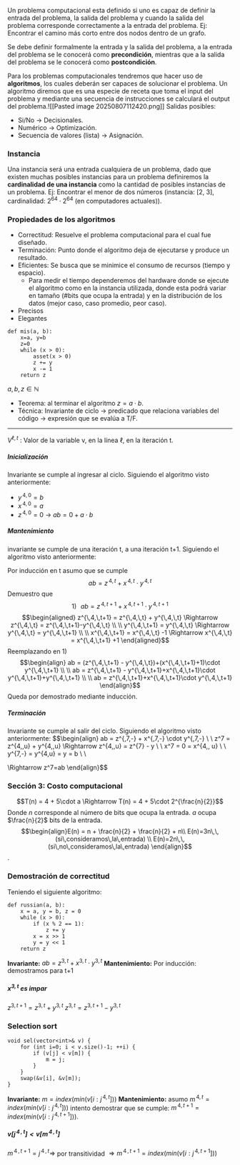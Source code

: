 Un problema computacional esta definido si uno es capaz de definir la entrada del problema, la salida del problema y cuando la salida del problema corresponde correctamente a la entrada del problema. Ej: Encontrar el camino más corto entre dos nodos dentro de un grafo. 

Se debe definir formalmente la entrada y la salida del problema, a la entrada del problema se le conocerá como **precondición**, mientras que a la salida del problema se le conocerá como **postcondición**.

Para los problemas computacionales tendremos que hacer uso de **algoritmos**, los cuales deberán ser capaces de solucionar el problema. Un algoritmo diremos que es una especie de receta que toma el input del problema y mediante una secuencia de instrucciones se calculará el output del problema.![[Pasted image 20250807112420.png]]
Salidas posibles:
- Si/No → Decisionales.
- Numérico → Optimización.
- Secuencia de valores (lista) → Asignación.
### Instancia
Una instancia será una entrada cualquiera de un problema, dado que existen muchas posibles instancias para un problema definiremos la **cardinalidad de una instancia** como la cantidad de posibles instancias de un problema. Ej: Encontrar el menor de dos números (instancia: \[2, 3], cardinalidad: $2^{64}\cdot 2^{64}$ (en computadores actuales)).
### Propiedades de los algoritmos
- Correctitud: Resuelve el problema computacional para el cual fue diseñado.
- Terminación: Punto donde el algoritmo deja de ejecutarse y produce un resultado.
- Eficientes: Se busca que se minimice el consumo de recursos (tiempo y espacio).
	- Para medir el tiempo dependeremos del hardware donde se ejecute el algoritmo como en la instancia utilizada, donde esta podrá variar en tamaño (\#bits que ocupa la entrada) y en la distribución de los datos (mejor caso, caso promedio, peor caso).
- Precisos
- Elegantes
```
def mis(a, b):
	x=a, y=b
	z=0
	while (x > 0):
		asset(x > 0)
		z += y
		x -= 1
	return z	
```
$a, b, z \in \mathbb{N}$

- Teorema: al terminar el algoritmo $z = a \cdot b$.
- Técnica: Invariante de ciclo → predicado que relaciona variables del código → expresión que se evalúa a T/F.
---
$V^{\ell,t}$ : Valor de la variable v, en la línea $\ell$, en la iteración t.
##### Inicialización
Invariante se cumple al ingresar al ciclo. Siguiendo el algoritmo visto anteriormente:
- $y^{\,4,\,0} = b$
- $x^{\,4,\,0} = a$
- $z^{\,4,\,0} = 0$
→ $ab = 0 + a \cdot b$
##### Mantenimiento
invariante se cumple de una iteración t, a una iteración t+1. Siguiendo el algoritmo visto anteriormente:

Por inducción en t asumo que se cumple $$ab = z^{\,4,\,t} + x^{\,4,\,t}\cdot y^{\,4,\,t}$$Demuestro que $$1)\,\,\,\,ab=z^{\,4,\,t+1} +x^{\,4,\,t+1}\cdot y^{\,4,\,t+1}$$$$\begin{aligned}
z^{\,4,\,t+1} = z^{\,4,\,t} + y^{\,4,\,t} \Rightarrow z^{\,4,\,t} = z^{\,4,\,t+1}-y^{\,4,\,t} \\ \\
y^{\,4,\,t+1} = y^{\,4,\,t} \Rightarrow y^{\,4,\,t} = y^{\,4,\,t+1} \\ \\
x^{\,4,\,t+1} = x^{\,4,\,t} -1 \Rightarrow x^{\,4,\,t} = x^{\,4,\,t+1} +1 
\end{aligned}$$Reemplazando en 1) $$\begin{align}
ab = (z^{\,4,\,t+1} - y^{\,4,\,t})+(x^{\,4,\,t+1}+1)\cdot y^{\,4,\,t+1} \\ \\
ab = z^{\,4,\,t+1} - y^{\,4,\,t+1}+x^{\,4,\,t+1}\cdot y^{\,4,\,t+1}+y^{\,4,\,t+1} \\ \\
ab = z^{\,4,\,t+1}+x^{\,4,\,t+1}\cdot y^{\,4,\,t+1}
\end{align}$$Queda por demostrado mediante inducción.
##### Terminación
 Invariante se cumple al salir del ciclo. Siguiendo el algoritmo visto anteriormente: $$\begin{align}
 ab = z^{\,7,-} + x^{\,7,-} \cdot y^{\,7,-} \\ \\
 z^7 = z^{4,\,u} + y^{4,\,u} \Rightarrow z^{4,\,u} = z^{7} - y \\ \\
 x^7 = 0 = x^{4,\, u} \\ \\
y^{7,-} = y^{4,u} = y = b \\ \\

\Rightarrow z^7=ab
\end{align}$$
### Sección 3: Costo computacional
$$T(n) = 4 + 5\cdot a \Rightarrow T(n) = 4 + 5\cdot 2^{\frac{n}{2}}$$Donde $n$ corresponde al número de bits que ocupa la entrada.
$a$ ocupa $\frac{n}{2}$ bits de la entrada. $$\begin{align}E(n) = n + \frac{n}{2} +  \frac{n}{2} + n\\ E(n)=3n\,\,(si\,consideramos\,la\,entrada) \\ E(n)=2n\,\, (si\,no\,consideramos\,la\,entrada) \end{align}$$.
### Demostración de correctitud
Teniendo el siguiente algoritmo:
```
def russian(a, b):
	x = a, y = b, z = 0
	while (x > 0):
		if (x % 2 == 1):
			z += y
		x = x >> 1
		y = y << 1
	return z
```
**Invariante:**
$ab = z^{3,\,t}+x^{3,\,t}\cdot y^{3,\,t}$
**Mantenimiento:**
Por inducción: demostramos para t+1
##### $x^{3,\,t}$ es impar
$z^{3,\,t+1} = z^{3,\,t} + y^{3,\,t}$
$z^{3,\,t}=z^{3,\,t+1}-y^{3,\,t}$
### Selection sort
```
void sel(vector<int>& v) {
	for (int i=0; i < v.size()-1; ++i) {
		if (v[j] < v[m]) {
			m = j;
		}
	}
	swap(&v[i], &v[m]);
}
```
**Invariante:**
$m = index(min(v[i:j^{\,4,\,t}]))$
**Mantenimiento:**
asumo $m^{\,4,\,t} = index(min(v[i:j^{\,4,\,t}]))$
intento demostrar que se cumple: $m^{\,4,\,t+1} = index(min(v[i:j^{\,4,\,t+1}]))$.
##### $v[j^{\,4\,,t}] < v[m^{\,4\,,t}]$
$m^{\,4\,,t+1} = j^{\,4\,,t} \Rightarrow$ por transitividad $\Rightarrow m^{\,4\,,t+1} = index(min(v[i:j^{\,4,\,t+1}]))$ 